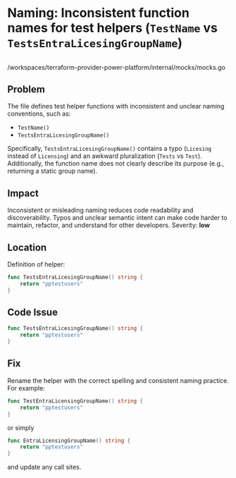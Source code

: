 # Naming: Inconsistent function names for test helpers (`TestName` vs `TestsEntraLicesingGroupName`)

##

/workspaces/terraform-provider-power-platform/internal/mocks/mocks.go

## Problem

The file defines test helper functions with inconsistent and unclear naming conventions, such as:
- `TestName()`
- `TestsEntraLicesingGroupName()`

Specifically, `TestsEntraLicesingGroupName()` contains a typo (`Licesing` instead of `Licensing`) and an awkward pluralization (`Tests` vs `Test`). Additionally, the function name does not clearly describe its purpose (e.g., returning a static group name).

## Impact

Inconsistent or misleading naming reduces code readability and discoverability. Typos and unclear semantic intent can make code harder to maintain, refactor, and understand for other developers. Severity: **low**

## Location

Definition of helper:
```go
func TestsEntraLicesingGroupName() string {
	return "pptestusers"
}
```

## Code Issue

```go
func TestsEntraLicesingGroupName() string {
	return "pptestusers"
}
```

## Fix

Rename the helper with the correct spelling and consistent naming practice. For example:

```go
func TestEntraLicensingGroupName() string {
	return "pptestusers"
}
```
or simply
```go
func EntraLicensingGroupName() string {
	return "pptestusers"
}
```
and update any call sites.
